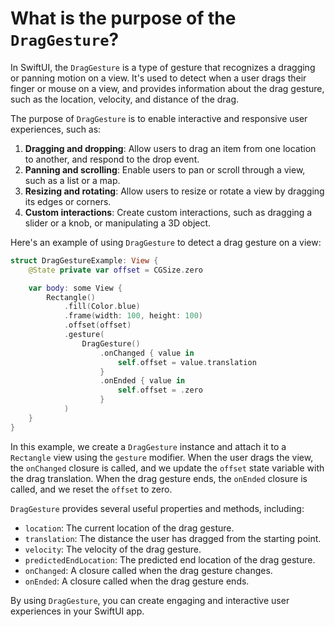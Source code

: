 # What is the purpose of the ` DragGesture`?

In SwiftUI, the `DragGesture` is a type of gesture that recognizes a dragging or panning motion on a view. It's used to detect when a user drags their finger or mouse on a view, and provides information about the drag gesture, such as the location, velocity, and distance of the drag.

The purpose of `DragGesture` is to enable interactive and responsive user experiences, such as:

1. **Dragging and dropping**: Allow users to drag an item from one location to another, and respond to the drop event.
2. **Panning and scrolling**: Enable users to pan or scroll through a view, such as a list or a map.
3. **Resizing and rotating**: Allow users to resize or rotate a view by dragging its edges or corners.
4. **Custom interactions**: Create custom interactions, such as dragging a slider or a knob, or manipulating a 3D object.

Here's an example of using `DragGesture` to detect a drag gesture on a view:
```swift
struct DragGestureExample: View {
    @State private var offset = CGSize.zero

    var body: some View {
        Rectangle()
            .fill(Color.blue)
            .frame(width: 100, height: 100)
            .offset(offset)
            .gesture(
                DragGesture()
                    .onChanged { value in
                        self.offset = value.translation
                    }
                    .onEnded { value in
                        self.offset = .zero
                    }
            )
    }
}
```
In this example, we create a `DragGesture` instance and attach it to a `Rectangle` view using the `gesture` modifier. When the user drags the view, the `onChanged` closure is called, and we update the `offset` state variable with the drag translation. When the drag gesture ends, the `onEnded` closure is called, and we reset the `offset` to zero.

`DragGesture` provides several useful properties and methods, including:

* `location`: The current location of the drag gesture.
* `translation`: The distance the user has dragged from the starting point.
* `velocity`: The velocity of the drag gesture.
* `predictedEndLocation`: The predicted end location of the drag gesture.
* `onChanged`: A closure called when the drag gesture changes.
* `onEnded`: A closure called when the drag gesture ends.

By using `DragGesture`, you can create engaging and interactive user experiences in your SwiftUI app.